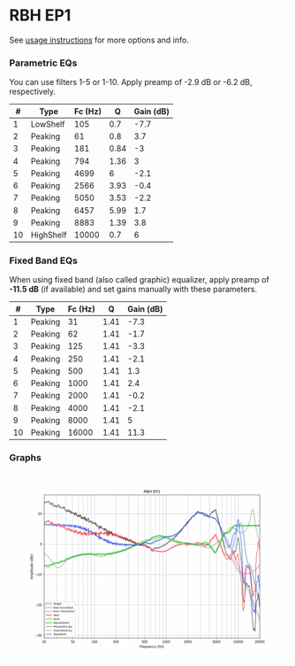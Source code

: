 # RBH EP1
See [usage instructions](https://github.com/jaakkopasanen/AutoEq#usage) for more options and info.

### Parametric EQs
You can use filters 1-5 or 1-10. Apply preamp of -2.9 dB or -6.2 dB, respectively.

|   # | Type      |   Fc (Hz) |    Q |   Gain (dB) |
|-----|-----------|-----------|------|-------------|
|   1 | LowShelf  |       105 | 0.7  |        -7.7 |
|   2 | Peaking   |        61 | 0.8  |         3.7 |
|   3 | Peaking   |       181 | 0.84 |        -3   |
|   4 | Peaking   |       794 | 1.36 |         3   |
|   5 | Peaking   |      4699 | 6    |        -2.1 |
|   6 | Peaking   |      2566 | 3.93 |        -0.4 |
|   7 | Peaking   |      5050 | 3.53 |        -2.2 |
|   8 | Peaking   |      6457 | 5.99 |         1.7 |
|   9 | Peaking   |      8883 | 1.39 |         3.8 |
|  10 | HighShelf |     10000 | 0.7  |         6   |

### Fixed Band EQs
When using fixed band (also called graphic) equalizer, apply preamp of **-11.5 dB** (if available) and set gains manually with these parameters.

|   # | Type    |   Fc (Hz) |    Q |   Gain (dB) |
|-----|---------|-----------|------|-------------|
|   1 | Peaking |        31 | 1.41 |        -7.3 |
|   2 | Peaking |        62 | 1.41 |        -1.7 |
|   3 | Peaking |       125 | 1.41 |        -3.3 |
|   4 | Peaking |       250 | 1.41 |        -2.1 |
|   5 | Peaking |       500 | 1.41 |         1.3 |
|   6 | Peaking |      1000 | 1.41 |         2.4 |
|   7 | Peaking |      2000 | 1.41 |        -0.2 |
|   8 | Peaking |      4000 | 1.41 |        -2.1 |
|   9 | Peaking |      8000 | 1.41 |         5   |
|  10 | Peaking |     16000 | 1.41 |        11.3 |

### Graphs
![](./RBH%20EP1.png)

